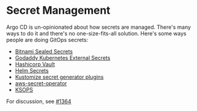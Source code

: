 # Secret Management

Argo CD is un-opinionated about how secrets are managed. There's many ways to do it and there's no one-size-fits-all solution. Here's some ways people are doing GitOps secrets:

* [Bitnami Sealed Secrets](https://github.com/bitnami-labs/sealed-secrets)
* [Godaddy Kubernetes External Secrets](https://github.com/godaddy/kubernetes-external-secrets)
* [Hashicorp Vault](https://www.vaultproject.io)
* [Helm Secrets](https://github.com/futuresimple/helm-secrets)
* [Kustomize secret generator plugins](https://github.com/kubernetes-sigs/kustomize/blob/fd7a353df6cece4629b8e8ad56b71e30636f38fc/examples/kvSourceGoPlugin.md#secret-values-from-anywhere)
* [aws-secret-operator](https://github.com/mumoshu/aws-secret-operator)
* [KSOPS](https://github.com/viaduct-ai/kustomize-sops)


For discussion, see [#1364](https://github.com/argoproj/argo-cd/issues/1364)
